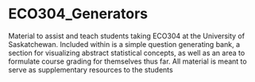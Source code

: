 # ECO304_Generators

Material to assist and teach students taking ECO304 at the University of Saskatchewan. Included within is a simple question generating bank, a section for visualizing abstract statistical concepts, as well as an area to formulate course grading for themselves thus far. All material is meant to serve as supplementary resources to the students
